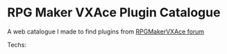 # RPG Maker VXAce Plugin Catalogue

A web catalogue I made to find plugins from [RPGMakerVXAce forum](https://forums.rpgmakerweb.com/index.php?forums/rgss3-scripts-rmvx-ace.35/)

Techs: